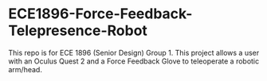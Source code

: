 # ECE1896-Force-Feedback-Telepresence-Robot
This repo is for ECE 1896 (Senior Design) Group 1. This project allows a user with an Oculus Quest 2 and a Force Feedback Glove to teleoperate a robotic arm/head.
